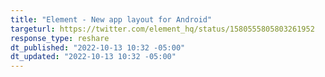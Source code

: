 ```yaml
---
title: "Element - New app layout for Android"
targeturl: https://twitter.com/element_hq/status/1580555805803261952 
response_type: reshare
dt_published: "2022-10-13 10:32 -05:00"
dt_updated: "2022-10-13 10:32 -05:00"
---
```

